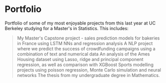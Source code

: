 # Portfolio
Portfolio of some of my most enjoyable projects from this last year at UC Berkeley studying for a Master's in Statistics. This includes: 

> My Master's Capstone project - sales prediction models for bakeries in France using LSTM NNs and regression analysis
> A NLP project where we predict the success of crowdfunding campaigns using a combination of text and numerical data
> An analysis of the Ames Housing dataset using Lasso, ridge and principal component regression, as well as comparison with XGBoost
> Sports modelling projects using poisson regression, Monte Carlo simulation and neural networks
> The thesis from my undergraduate degree in Mathematics.
